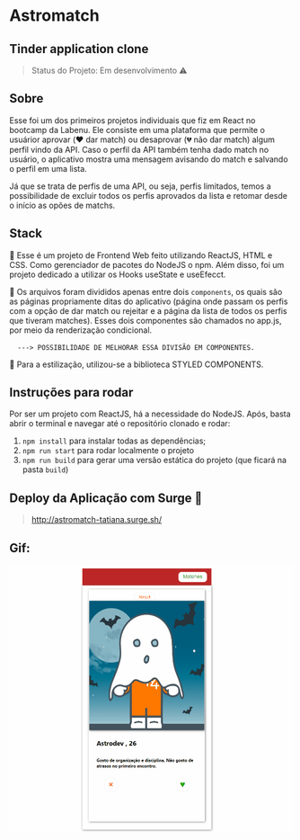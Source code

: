 # Astromatch
## Tinder application clone

> Status do Projeto: Em desenvolvimento :warning:

## Sobre
Esse foi um dos primeiros projetos individuais que fiz em React no bootcamp da Labenu.
Ele consiste em uma plataforma que permite o usuárior aprovar (:heart: dar match) ou desaprovar (:broken_heart: não dar match) algum perfil vindo da API. Caso o perfil da API também tenha dado match no usuário, o aplicativo mostra uma mensagem avisando do match e salvando o perfil em uma lista.

Já que se trata de perfis de uma API, ou seja, perfis limitados, temos a possibilidade de excluir todos os perfis aprovados da lista e retomar desde o início as opões de matchs.

## Stack
:hammer: Esse é um projeto de Frontend Web feito utilizando ReactJS, HTML e CSS. Como gerenciador de pacotes do NodeJS o npm. Além disso, foi um projeto dedicado a utilizar os Hooks useState e useEfecct.

:open_file_folder: Os arquivos foram divididos apenas entre dois `components`, os quais são as páginas propriamente ditas do aplicativo (página onde passam os perfis com a opção de dar match ou rejeitar e a página da lista de todos os perfis que tiveram matches).  Esses dois componentes são chamados no app.js, por meio da renderização condicional. 

      ---> POSSIBILIDADE DE MELHORAR ESSA DIVISÃO EM COMPONENTES.

:art: Para a estilização, utilizou-se a biblioteca STYLED COMPONENTS.

    

## Instruções para rodar
Por ser um projeto com ReactJS, há a necessidade do NodeJS. Após, basta abrir o terminal e navegar até o repositório clonado e rodar:

1. `npm install` para instalar todas as dependências;
2. `npm run start` para rodar localmente o projeto
3. `npm run build` para gerar uma versão estática do projeto 
(que ficará na pasta `build`)

## Deploy da Aplicação com Surge :dash:

> http://astromatch-tatiana.surge.sh/

## Gif:

<img src="./astromatch-tatiana.gif"/>
